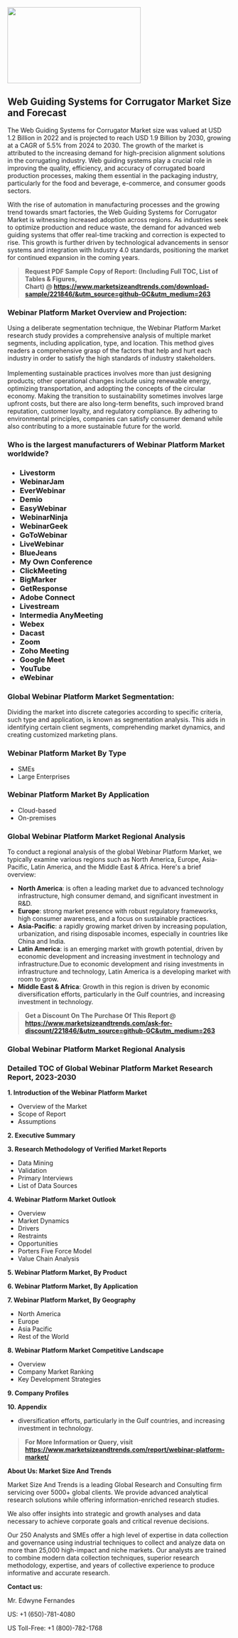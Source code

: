 <p><img class="alignnone size-medium wp-image-20088" src="https://ffe5etoiles.com/wp-content/uploads/2024/12/MST1-300x171.png" alt="" width="300" height="171" /></p><h2>Web Guiding Systems for Corrugator Market Size and Forecast</h2><p>The Web Guiding Systems for Corrugator Market size was valued at USD 1.2 Billion in 2022 and is projected to reach USD 1.9 Billion by 2030, growing at a CAGR of 5.5% from 2024 to 2030. The growth of the market is attributed to the increasing demand for high-precision alignment solutions in the corrugating industry. Web guiding systems play a crucial role in improving the quality, efficiency, and accuracy of corrugated board production processes, making them essential in the packaging industry, particularly for the food and beverage, e-commerce, and consumer goods sectors.</p><p>With the rise of automation in manufacturing processes and the growing trend towards smart factories, the Web Guiding Systems for Corrugator Market is witnessing increased adoption across regions. As industries seek to optimize production and reduce waste, the demand for advanced web guiding systems that offer real-time tracking and correction is expected to rise. This growth is further driven by technological advancements in sensor systems and integration with Industry 4.0 standards, positioning the market for continued expansion in the coming years.</p></p><blockquote id="" class=""><strong>Request PDF Sample Copy of Report: (Including Full TOC, List of Tables &amp; Figures, Chart)&nbsp;@&nbsp;<strong><a href="https://www.marketsizeandtrends.com/download-sample/221846/&utm_source=github-GC&utm_medium=263" target="_blank">https://www.marketsizeandtrends.com/download-sample/221846/&utm_source=github-GC&utm_medium=263</a></strong></strong></blockquote><h3 id="" class="">Webinar Platform Market&nbsp;Overview and Projection:</h3><p id="" class="">Using a deliberate segmentation technique, the Webinar Platform Market research study provides a comprehensive analysis of multiple market segments, including application, type, and location. This method gives readers a comprehensive grasp of the factors that help and hurt each industry in order to satisfy the high standards of industry stakeholders. <br /> <br />Implementing sustainable practices involves more than just designing products; other operational changes include using renewable energy, optimizing transportation, and adopting the concepts of the circular economy. Making the transition to sustainability sometimes involves large upfront costs, but there are also long-term benefits, such improved brand reputation, customer loyalty, and regulatory compliance. By adhering to environmental principles, companies can satisfy consumer demand while also contributing to a more sustainable future for the world.</p><h3 id="" class="">Who is the largest manufacturers of&nbsp;Webinar Platform Market worldwide?</h3><h3 class=""><p><ul><li>Livestorm </li><li> WebinarJam </li><li> EverWebinar </li><li> Demio </li><li> EasyWebinar </li><li> WebinarNinja </li><li> WebinarGeek </li><li> GoToWebinar </li><li> LiveWebinar </li><li> BlueJeans </li><li> My Own Conference </li><li> ClickMeeting </li><li> BigMarker </li><li> GetResponse </li><li> Adobe Connect </li><li> Livestream </li><li> Intermedia AnyMeeting </li><li> Webex </li><li> Dacast </li><li> Zoom </li><li> Zoho Meeting </li><li> Google Meet </li><li> YouTube </li><li> eWebinar</li></ul></p></h3><h3 id="" class="">Global&nbsp;Webinar Platform Market Segmentation:</h3><p id="" class="">Dividing the market into discrete categories according to specific criteria, such type and application, is known as segmentation analysis. This aids in identifying certain client segments, comprehending market dynamics, and creating customized marketing plans.</p><h3 id="" class="">Webinar Platform Market&nbsp;By Type</h3><p><p><ul><li>SMEs</li><li> Large Enterprises</p></li></ul></p></p><h3 id="" class="">Webinar Platform Market&nbsp;By Application</h3><p class=""><p><ul><li>Cloud-based</li><li> On-premises</li></ul></p></p><h3 id="" class="">Global Webinar Platform Market Regional Analysis</h3><p id="" class="">To conduct a regional analysis of the global Webinar Platform Market, we typically examine various regions such as North America, Europe, Asia-Pacific, Latin America, and the Middle East &amp; Africa. Here's a brief overview:</p><ul><li><strong>North America</strong>: is often a leading market due to advanced technology infrastructure, high consumer demand, and significant investment in R&amp;D.</li><li><strong>Europe</strong>: strong market presence with robust regulatory frameworks, high consumer awareness, and a focus on sustainable practices.</li><li><strong>Asia-Pacific</strong>: a rapidly growing market driven by increasing population, urbanization, and rising disposable incomes, especially in countries like China and India.</li><li><strong>Latin America</strong>: is an emerging market with growth potential, driven by economic development and increasing investment in technology and infrastructure.Due to economic development and rising investments in infrastructure and technology, Latin America is a developing market with room to grow.</li><li><strong>Middle East &amp; Africa</strong>: Growth in this region is driven by economic diversification efforts, particularly in the Gulf countries, and increasing investment in technology.</li></ul><blockquote id="" class=""><strong>Get a Discount On The Purchase Of This Report @ <strong><a href="https://www.marketsizeandtrends.com/ask-for-discount/221846/&utm_source=github-GC&utm_medium=263" target="_blank">https://www.marketsizeandtrends.com/ask-for-discount/221846/&utm_source=github-GC&utm_medium=263</a></strong></strong></blockquote><h3 id="" class="">Global Webinar Platform Market Regional Analysis</h3><h3 id="" class="">Detailed TOC of Global Webinar Platform Market Research Report, 2023-2030</h3><p id="" class=""><strong>1. Introduction of the Webinar Platform Market</strong></p><ul><li>Overview of the Market</li><li>Scope of Report</li><li>Assumptions</li></ul><p id="" class=""><strong>2. Executive Summary</strong></p><p id="" class=""><strong>3. Research Methodology of Verified Market Reports</strong></p><ul><li>Data Mining</li><li>Validation</li><li>Primary Interviews</li><li>List of Data Sources</li></ul><p id="" class=""><strong>4. Webinar Platform Market Outlook</strong></p><ul><li>Overview</li><li>Market Dynamics</li><li>Drivers</li><li>Restraints</li><li>Opportunities</li><li>Porters Five Force Model</li><li>Value Chain Analysis</li></ul><p id="" class=""><strong>5. Webinar Platform Market, By Product</strong></p><p id="" class=""><strong>6. Webinar Platform Market, By Application</strong></p><p id="" class=""><strong>7. Webinar Platform Market, By Geography</strong></p><ul><li>North America</li><li>Europe</li><li>Asia Pacific</li><li>Rest of the World</li></ul><p id="" class=""><strong>8. Webinar Platform Market Competitive Landscape</strong></p><ul><li>Overview</li><li>Company Market Ranking</li><li>Key Development Strategies</li></ul><p id="" class=""><strong>9. Company Profiles</strong></p><p id="" class=""><strong>10. Appendix</strong></p><ul><li>diversification efforts, particularly in the Gulf countries, and increasing investment in technology.</li></ul><blockquote id="" class=""><strong>For More Information or Query, visit <strong><strong><a href="https://www.marketsizeandtrends.com/report/webinar-platform-market/" target="_blank">https://www.marketsizeandtrends.com/report/webinar-platform-market/</a></strong></strong></strong></blockquote><p id="" class=""><strong>About Us: Market Size And Trends</strong></p><p id="" class="">Market Size And Trends is a leading Global Research and Consulting firm servicing over 5000+ global clients. We provide advanced analytical research solutions while offering information-enriched research studies.</p><p id="" class="">We also offer insights into strategic and growth analyses and data necessary to achieve corporate goals and critical revenue decisions.</p><p id="" class="">Our 250 Analysts and SMEs offer a high level of expertise in data collection and governance using industrial techniques to collect and analyze data on more than 25,000 high-impact and niche markets. Our analysts are trained to combine modern data collection techniques, superior research methodology, expertise, and years of collective experience to produce informative and accurate research.</p><p id="" class=""><strong>Contact us:</strong></p><p id="" class="">Mr. Edwyne Fernandes</p><p id="" class="">US: +1 (650)-781-4080</p><p id="" class="">US Toll-Free: +1 (800)-782-1768</p>
